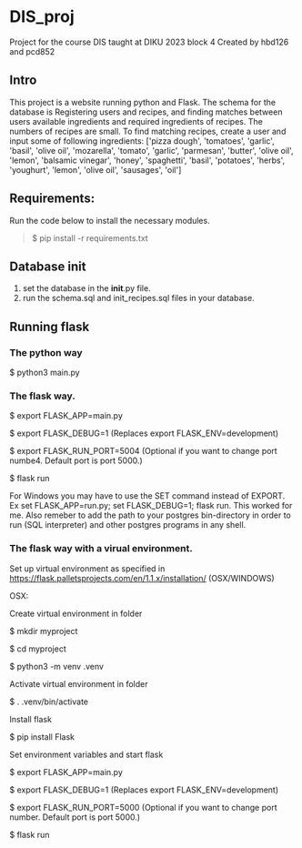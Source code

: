 # DIS_proj
Project for the course DIS taught at DIKU 2023 block 4
Created by hbd126 and pcd852

## Intro
This project is a website running python and Flask.
The schema for the database is Registering users and recipes,
and finding matches between users available ingredients and required ingredients of recipes.
The numbers of recipes are small. To find matching recipes, create a user and input some of 
following ingredients:
['pizza dough', 'tomatoes', 'garlic', 'basil', 'olive oil', 'mozarella', 'tomato', 'garlic', 'parmesan', 'butter', 'olive oil', 'lemon', 'balsamic vinegar', 'honey', 'spaghetti', 'basil', 'potatoes', 'herbs', 'youghurt', 'lemon', 'olive oil', 'sausages', 'oil']

## Requirements:
Run the code below to install the necessary modules.
>$ pip install -r requirements.txt

## Database init
1. set the database in the __init__.py file.
2. run the schema.sql and init_recipes.sql files in your database.

## Running flask
### The python way

$ python3 main.py

### The flask way.

$ export FLASK_APP=main.py

$ export FLASK_DEBUG=1           (Replaces export FLASK_ENV=development)

$ export FLASK_RUN_PORT=5004     (Optional if you want to change port numbe4. Default port is port 5000.)

$ flask run


For Windows you may have to use the SET command instead of EXPORT. Ex set FLASK_APP=run.py; set FLASK_DEBUG=1; flask run. This worked for me. Also remeber to add the path to your postgres bin-directory in order to run (SQL interpreter) and other postgres programs in any shell.


### The flask way with a virual environment.

Set up virtual environment as specified in https://flask.palletsprojects.com/en/1.1.x/installation/ (OSX/WINDOWS)

OSX:

Create virtual environment in folder

$ mkdir myproject

$ cd myproject

$ python3 -m venv .venv

Activate virtual environment in folder

$ . .venv/bin/activate

Install flask

$ pip install Flask



Set environment variables and start flask

$ export FLASK_APP=main.py

$ export FLASK_DEBUG=1           (Replaces export FLASK_ENV=development)

$ export FLASK_RUN_PORT=5000     (Optional if you want to change port number. Default port is port 5000.)

$ flask run
